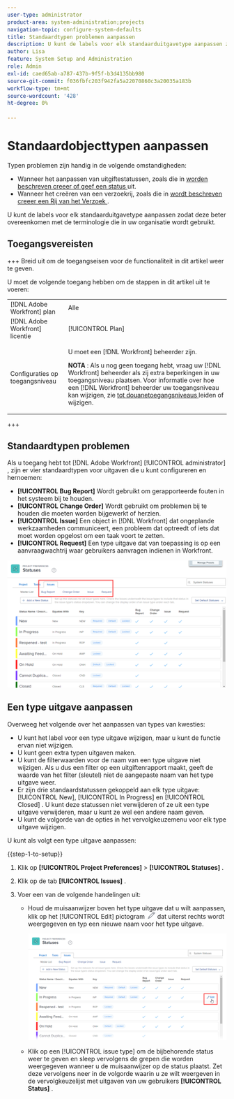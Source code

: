 ```yaml
---
user-type: administrator
product-area: system-administration;projects
navigation-topic: configure-system-defaults
title: Standaardtypen problemen aanpassen
description: U kunt de labels voor elk standaarduitgavetype aanpassen zodat deze beter overeenkomen met de terminologie die in uw organisatie wordt gebruikt. De types van kwestie zijn nuttig om uitgavestatus aan te passen en verzoekrijen tot stand te brengen.
author: Lisa
feature: System Setup and Administration
role: Admin
exl-id: caed65ab-a787-437b-9f5f-b3d4135bb980
source-git-commit: f036fbfc203f942fa5a22070860c3a20035a183b
workflow-type: tm+mt
source-wordcount: '428'
ht-degree: 0%

---
```


# Standaardobjecttypen aanpassen

Typen problemen zijn handig in de volgende omstandigheden:

* Wanneer het aanpassen van uitgiftestatussen, zoals die in [ worden beschreven creeer of geef een status ](../../../administration-and-setup/customize-workfront/creating-custom-status-and-priority-labels/create-or-edit-a-status.md) uit.
* Wanneer het creëren van een verzoekrij, zoals die in [ wordt beschreven creeer een Rij van het Verzoek ](../../../manage-work/requests/create-and-manage-request-queues/create-request-queue.md).

U kunt de labels voor elk standaarduitgavetype aanpassen zodat deze beter overeenkomen met de terminologie die in uw organisatie wordt gebruikt.

## Toegangsvereisten

+++ Breid uit om de toegangseisen voor de functionaliteit in dit artikel weer te geven.

U moet de volgende toegang hebben om de stappen in dit artikel uit te voeren:

<table style="table-layout:auto"> 
 <col> 
 <col> 
 <tbody> 
  <tr> 
   <td role="rowheader">[!DNL Adobe Workfront] plan</td> 
   <td>Alle</td> 
  </tr> 
  <tr> 
   <td role="rowheader">[!DNL Adobe Workfront] licentie</td> 
   <td>[!UICONTROL Plan]</td> 
  </tr> 
  <tr> 
   <td role="rowheader">Configuraties op toegangsniveau</td> 
   <td> <p>U moet een [!DNL Workfront] beheerder zijn.</p> <p><b> NOTA </b>: Als u nog geen toegang hebt, vraag uw [!DNL Workfront] beheerder als zij extra beperkingen in uw toegangsniveau plaatsen. Voor informatie over hoe een [!DNL Workfront] beheerder uw toegangsniveau kan wijzigen, zie <a href="../../../administration-and-setup/add-users/configure-and-grant-access/create-modify-access-levels.md" class="MCXref xref"> tot douanetoegangsniveaus </a> leiden of wijzigen.</p> </td> 
  </tr> 
 </tbody> 
</table>

+++

## Standaardtypen problemen

Als u toegang hebt tot [!DNL Adobe Workfront] [!UICONTROL administrator] , zijn er vier standaardtypen voor uitgaven die u kunt configureren en hernoemen:

* **[!UICONTROL Bug Report]** Wordt gebruikt om gerapporteerde fouten in het systeem bij te houden.
* **[!UICONTROL Change Order]** Wordt gebruikt om problemen bij te houden die moeten worden bijgewerkt of herzien.
* **[!UICONTROL Issue]** Een object in [!DNL Workfront] dat ongeplande werkzaamheden communiceert, een probleem dat optreedt of iets dat moet worden opgelost om een taak voort te zetten.
* **[!UICONTROL Request]** Een type uitgave dat van toepassing is op een aanvraagwachtrij waar gebruikers aanvragen indienen in Workfront.

![](assets/default-issue-types.png)

## Een type uitgave aanpassen

Overweeg het volgende over het aanpassen van types van kwesties:

* U kunt het label voor een type uitgave wijzigen, maar u kunt de functie ervan niet wijzigen.
* U kunt geen extra typen uitgaven maken.
* U kunt de filterwaarden voor de naam van een type uitgave niet wijzigen. Als u dus een filter op een uitgiftenrapport maakt, geeft de waarde van het filter (sleutel) niet de aangepaste naam van het type uitgave weer.
* Er zijn drie standaardstatussen gekoppeld aan elk type uitgave: [!UICONTROL New], [!UICONTROL In Progress] en [!UICONTROL Closed] . U kunt deze statussen niet verwijderen of ze uit een type uitgave verwijderen, maar u kunt ze wel een andere naam geven.
* U kunt de volgorde van de opties in het vervolgkeuzemenu voor elk type uitgave wijzigen.

U kunt als volgt een type uitgave aanpassen:

{{step-1-to-setup}}

1. Klik op **[!UICONTROL Project Preferences]** > **[!UICONTROL Statuses]** .

1. Klik op de tab **[!UICONTROL Issues]** .
1. Voer een van de volgende handelingen uit:

   * Houd de muisaanwijzer boven het type uitgave dat u wilt aanpassen, klik op het [!UICONTROL Edit] pictogram ![](assets/edit-icon.png) dat uiterst rechts wordt weergegeven en typ een nieuwe naam voor het type uitgave.

     ![](assets/customize-issue-type.png)

   * Klik op een [!UICONTROL issue type] om de bijbehorende status weer te geven en sleep vervolgens de grepen die worden weergegeven wanneer u de muisaanwijzer op de status plaatst. Zet deze vervolgens neer in de volgorde waarin u ze wilt weergeven in de vervolgkeuzelijst met uitgaven van uw gebruikers **[!UICONTROL Status]** .
